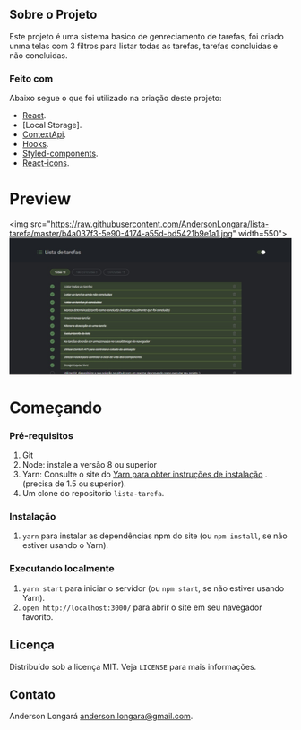## Sobre o Projeto

Este projeto é uma sistema basico de genreciamento de tarefas, foi criado unma telas com 3 filtros para listar todas as tarefas, tarefas concluidas e não concluidas.

### Feito com

Abaixo segue o que foi utilizado na criação deste projeto:

* [React](https://pt-br.reactjs.org/).
* [Local Storage].
* [ContextApi](https://pt-br.reactjs.org/docs/context.html).
* [Hooks](https://pt-br.reactjs.org/docs/hooks-intro.html).
* [Styled-components](https://styled-components.com/).
* [React-icons](https://react-icons.github.io/react-icons/).

# Preview

<img src="https://raw.githubusercontent.com/AndersonLongara/lista-tarefa/master/b4a037f3-5e90-4174-a55d-bd5421b9e1a1.jpg" width=550">
<img src="https://raw.githubusercontent.com/AndersonLongara/lista-tarefa/master/c9d4488b-49b4-4189-947e-893dd454a977.jpg" width="550"> 

# Começando

### Pré-requisitos

1. Git
2. Node: instale a versão 8 ou superior
3. Yarn: Consulte o site do [Yarn para obter instruções de instalação](https://yarnpkg.com/lang/en/docs/install/) . (precisa de 1.5 ou superior).
4. Um clone do repositorio `lista-tarefa`.

### Instalação

1. `yarn` para instalar as dependências npm do site (ou `npm install`, se não estiver usando o Yarn).

### Executando localmente

1. `yarn start` para iniciar o servidor (ou `npm start`, se não estiver usando Yarn).
3. `open http://localhost:3000/` para abrir o site em seu navegador favorito.

## Licença

Distribuído sob a licença MIT. Veja `LICENSE` para mais informações.

## Contato

Anderson Longará [anderson.longara@gmail.com](mailto:anderson.longara@gmail.com).
